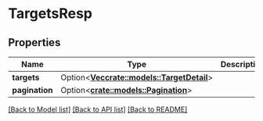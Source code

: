 # TargetsResp

## Properties

Name | Type | Description | Notes
------------ | ------------- | ------------- | -------------
**targets** | Option<[**Vec<crate::models::TargetDetail>**](TargetDetail.md)> |  | [optional]
**pagination** | Option<[**crate::models::Pagination**](Pagination.md)> |  | [optional]

[[Back to Model list]](../README.md#documentation-for-models) [[Back to API list]](../README.md#documentation-for-api-endpoints) [[Back to README]](../README.md)


